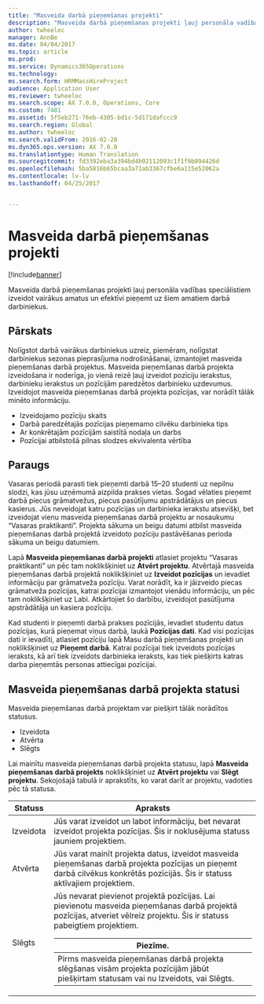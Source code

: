 ```yaml
---
title: "Masveida darbā pieņemšanas projekti"
description: "Masveida darbā pieņemšanas projekti ļauj personāla vadības speciālistiem izveidot vairākus amatus un efektīvi pieņemt uz šiem amatiem darbā darbiniekus."
author: twheeloc
manager: AnnBe
ms.date: 04/04/2017
ms.topic: article
ms.prod: 
ms.service: Dynamics365Operations
ms.technology: 
ms.search.form: HRMMassHireProject
audience: Application User
ms.reviewer: twheeloc
ms.search.scope: AX 7.0.0, Operations, Core
ms.custom: 7481
ms.assetid: 5f5eb271-76eb-4305-bd1c-5d171dafccc9
ms.search.region: Global
ms.author: twheeloc
ms.search.validFrom: 2016-02-28
ms.dyn365.ops.version: AX 7.0.0
ms.translationtype: Human Translation
ms.sourcegitcommit: fd3392eba3a394bd4b92112093c1f1f9b894426d
ms.openlocfilehash: 5ba5816b65bcaa3a71ab3367cfbe6a115e52062a
ms.contentlocale: lv-lv
ms.lasthandoff: 04/25/2017


---
```


# <a name="mass-hire-projects"></a>Masveida darbā pieņemšanas projekti

[!include[banner](includes/banner.md)]


Masveida darbā pieņemšanas projekti ļauj personāla vadības speciālistiem izveidot vairākus amatus un efektīvi pieņemt uz šiem amatiem darbā darbiniekus.

<a name="overview"></a>Pārskats
--------

Nolīgstot darbā vairākus darbiniekus uzreiz, piemēram, nolīgstat darbiniekus sezonas pieprasījuma nodrošināšanai, izmantojiet masveida pieņemšanas darbā projektus. Masveida pieņemšanas darbā projekta izveidošana ir noderīga, jo vienā reizē ļauj izveidot pozīciju ierakstus, darbinieku ierakstus un pozīcijām paredzētos darbinieku uzdevumus. Izveidojot masveida pieņemšanas darbā projekta pozīcijas, var norādīt tālāk minēto informāciju.
-   Izveidojamo pozīciju skaits
-   Darbā paredzētajās pozīcijas pieņemamo cilvēku darbinieka tips
-   Ar konkrētajām pozīcijām saistītā nodaļa un darbs
-   Pozīcijai atbilstošā pilnas slodzes ekvivalenta vērtība

## <a name="example"></a>Paraugs
Vasaras periodā parasti tiek pieņemti darbā 15–20 studenti uz nepilnu slodzi, kas jūsu uzņēmumā aizpilda prakses vietas. Šogad vēlaties pieņemt darbā piecus grāmatvežus, piecus pasūtījumu apstrādātājus un piecus kasierus. Jūs neveidojat katru pozīcijas un darbinieka ierakstu atsevišķi, bet izveidojat vienu masveida pieņemšanas darbā projektu ar nosaukumu “Vasaras praktikanti”. Projekta sākuma un beigu datumi atbilst masveida pieņemšanas darbā projektā izveidoto pozīciju pastāvēšanas perioda sākuma un beigu datumiem. 

Lapā **Masveida pieņemšanas darbā projekti** atlasiet projektu “Vasaras praktikanti” un pēc tam noklikšķiniet uz **Atvērt projektu**. Atvērtajā masveida pieņemšanas darbā projektā noklikšķiniet uz **Izveidot pozīcijas** un ievadiet informāciju par grāmatveža pozīciju. Varat norādīt, ka ir jāizveido piecas grāmatveža pozīcijas, katrai pozīcijai izmantojot vienādu informāciju, un pēc tam noklikšķiniet uz Labi. Atkārtojiet šo darbību, izveidojot pasūtījuma apstrādātāja un kasiera pozīciju. 

Kad studenti ir pieņemti darbā prakses pozīcijās, ievadiet studentu datus pozīcijas, kurā pieņemat viņus darbā, laukā **Pozīcijas dati**. Kad visi pozīcijas dati ir ievadīti, atlasiet pozīciju lapā Masu darbā pieņemšanas projekti un noklikšķiniet uz **Pieņemt darbā**. Katrai pozīcijai tiek izveidots pozīcijas ieraksts, kā arī tiek izveidots darbinieka ieraksts, kas tiek piešķirts katras darba pieņemtās personas attiecīgai pozīcijai.

## <a name="mass-hire-project-statuses"></a>Masveida pieņemšanas darbā projekta statusi
Masveida pieņemšanas darbā projektam var piešķirt tālāk norādītos statusus.
-   Izveidota
-   Atvērta
-   Slēgts

Lai mainītu masveida pieņemšanas darbā projekta statusu, lapā **Masveida pieņemšanas darbā projekts** noklikšķiniet uz **Atvērt projektu** vai **Slēgt projektu**. Sekojošajā tabulā ir aprakstīts, ko varat darīt ar projektu, vadoties pēc tā statusa.

<table>
<thead>
<tr class="header">
<th>Statuss</th>
<th>Apraksts</th>
</tr>
</thead>
<tbody>
<tr class="odd">
<td>Izveidota</td>
<td>Jūs varat izveidot un labot informāciju, bet nevarat izveidot projekta pozīcijas. Šis ir noklusējuma statuss jauniem projektiem.</td>
</tr>
<tr class="even">
<td>Atvērta</td>
<td>Jūs varat mainīt projekta datus, izveidot masveida pieņemšanas darbā projekta pozīcijas un pieņemt darbā cilvēkus konkrētās pozīcijās. Šis ir statuss aktīvajiem projektiem.</td>
</tr>
<tr class="odd">
<td>Slēgts</td>
<td>Jūs nevarat pievienot projektā pozīcijas. Lai pievienotu masveida pieņemšanas darbā projektā pozīcijas, atveriet vēlreiz projektu. Šis ir statuss pabeigtiem projektiem.
<div class="alert">
<table>
<thead>
<tr class="header">
<th><strong>Piezīme. </strong></th>
</tr>
</thead>
<tbody>
<tr class="odd">
<td>Pirms masveida pieņemšanas darbā projekta slēgšanas visām projekta pozīcijām jābūt piešķirtam statusam vai nu Izveidots, vai Slēgts.</td>
</tr>
</tbody>
</table>
</div></td>
</tr>
</tbody>
</table>

 






